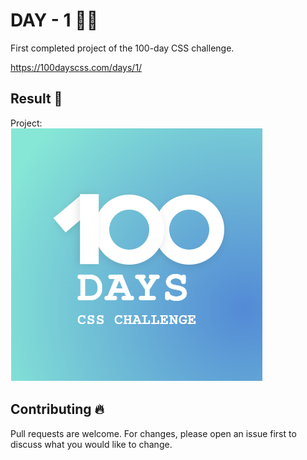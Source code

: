 # DAY - 1 👨‍💻  

First completed project of the 100-day CSS challenge.

https://100dayscss.com/days/1/

## Result 🚀  

Project:  
<img src="./IMG-PROJECT/result.PNG">

## Contributing 🔥  
Pull requests are welcome. For changes, please open an issue first to discuss what you would like to change.
    


